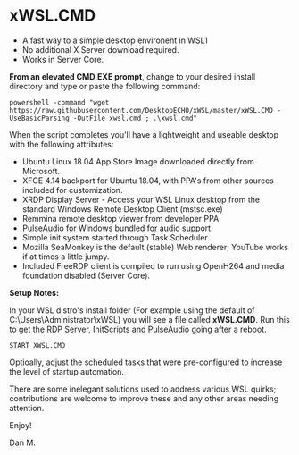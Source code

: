 # xWSL.CMD 

- A fast way to a simple desktop environent in WSL1
- No additional X Server download required.
- Works in Server Core.

**From an elevated CMD.EXE prompt**, change to your desired install directory and type or paste the following command:

```
powershell -command "wget https://raw.githubusercontent.com/DesktopECHO/xWSL/master/xWSL.CMD -UseBasicParsing -OutFile xwsl.cmd ; .\xwsl.cmd"
```

When the script completes you'll have a lightweight and useable desktop with the following attributes:

- Ubuntu Linux 18.04 App Store Image downloaded directly from Microsoft.  
- XFCE 4.14 backport for Ubuntu 18.04, with PPA's from other sources included for customization. 
- XRDP Display Server - Access your WSL Linux desktop from the standard Windows Remote Desktop Client (mstsc.exe)
- Remmina remote desktop viewer from developer PPA
- PulseAudio for Windows bundled for audio support.
- Simple init system started through Task Scheduler.
- Mozilla SeaMonkey is the default (stable) Web renderer; YouTube works if at times a little jumpy.     
- Included FreeRDP client is compiled to run using OpenH264 and media foundation disabled (Server Core). 

**Setup Notes:**

In your WSL distro's install folder (For example using the default of C:\Users\Administrator\xWSL) you will see a file called **xWSL.CMD**.  Run this to get the RDP Server, InitScripts and PulseAudio going after a reboot. 
```
START XWSL.CMD
```
Optioally, adjust the scheduled tasks that were pre-configured to increase the level of startup automation.

There are some inelegant solutions used to address various WSL quirks; contributions are welcome to improve these and any other areas needing attention.

Enjoy!

Dan M.
